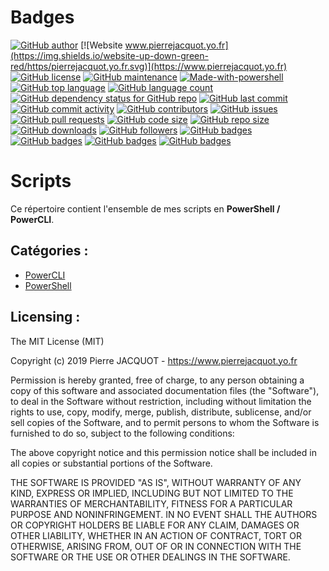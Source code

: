# Badges
[![GitHub author](https://img.shields.io/badge/Author-Pierre%20JACQUOT-orange.svg)](https://www.pierrejacquot.yo.fr)
[![Website www.pierrejacquot.yo.fr](https://img.shields.io/website-up-down-green-red/https/pierrejacquot.yo.fr.svg)](https://www.pierrejacquot.yo.fr)
[![GitHub license](https://img.shields.io/github/license/pierre-jacquot/Scripts.svg)](https://github.com/pierre-jacquot/Scripts/blob/master/LICENSE)
[![GitHub maintenance](https://img.shields.io/badge/Maintained-Yes-green.svg)](https://github.com/pierre-jacquot/Scripts/graphs/commit-activity)
[![Made-with-powershell](https://img.shields.io/badge/Made%20with-PowerShell-blueviolet.svg)](https://docs.microsoft.com/fr-fr/powershell)
[![GitHub top language](https://img.shields.io/github/languages/top/pierre-jacquot/Scripts.svg)](https://github.com/pierre-jacquot)
[![GitHub language count](https://img.shields.io/github/languages/count/pierre-jacquot/Scripts.svg)](https://github.com/pierre-jacquot)
[![GitHub dependency status for GitHub repo](https://img.shields.io/librariesio/github/pierre-jacquot/Scripts.svg)](https://github.com/pierre-jacquot/Scripts/commits/master)
[![GitHub last commit](https://img.shields.io/github/last-commit/pierre-jacquot/Scripts.svg)](https://github.com/pierre-jacquot/Scripts/commits/master)
[![GitHub commit activity](https://img.shields.io/github/commit-activity/y/pierre-jacquot/Scripts.svg)](https://github.com/pierre-jacquot/Scripts/commits/master)
[![GitHub contributors](https://img.shields.io/github/contributors/pierre-jacquot/Scripts.svg)](https://github.com/pierre-jacquot/Scripts/graphs/contributors)
[![GitHub issues](https://img.shields.io/github/issues/pierre-jacquot/Scripts.svg)](https://github.com/pierre-jacquot/Scripts/issues)
[![GitHub pull requests](https://img.shields.io/github/issues-pr/pierre-jacquot/Scripts.svg)](https://github.com/pierre-jacquot/Scripts/pulls)
[![GitHub code size](https://img.shields.io/github/languages/code-size/pierre-jacquot/Scripts.svg)](https://github.com/pierre-jacquot/Scripts)
[![GitHub repo size](https://img.shields.io/github/repo-size/pierre-jacquot/Scripts.svg)](https://github.com/pierre-jacquot/Scripts)
[![GitHub downloads](https://img.shields.io/github/downloads/pierre-jacquot/Scripts/total.svg)](https://github.com/pierre-jacquot/Scripts)
[![GitHub followers](https://img.shields.io/github/followers/pierre-jacquot.svg?label=Follow)](https://github.com/pierre-jacquot?tab=followers)
[![GitHub badges](https://img.shields.io/badge/Badges-16/16-ff6799.svg)](https://github.com/pierre-jacquot/Scripts)
[![GitHub badges](https://img.shields.io/badge/Badges-16/16-ff6799.svg?logo=powershell)](https://github.com/pierre-jacquot/Scripts)
[![GitHub badges](https://img.shields.io/badge/Badges-16/16-ff6799.svg?style=plastic)](https://github.com/pierre-jacquot/Scripts)
[![GitHub badges](https://img.shields.io/badge/Badges-16/16-ff6799.svg?style=plastic&logo=powershell)](https://github.com/pierre-jacquot/Scripts)

# Scripts
Ce répertoire contient l'ensemble de mes scripts en **PowerShell / PowerCLI**.

## Catégories :
- [PowerCLI](PowerCLI)
- [PowerShell](PowerShell)

## Licensing :
The MIT License (MIT)

Copyright (c) 2019 Pierre JACQUOT - https://www.pierrejacquot.yo.fr

Permission is hereby granted, free of charge, to any person obtaining a copy
of this software and associated documentation files (the "Software"), to deal
in the Software without restriction, including without limitation the rights
to use, copy, modify, merge, publish, distribute, sublicense, and/or sell
copies of the Software, and to permit persons to whom the Software is
furnished to do so, subject to the following conditions:

The above copyright notice and this permission notice shall be included in all
copies or substantial portions of the Software.

THE SOFTWARE IS PROVIDED "AS IS", WITHOUT WARRANTY OF ANY KIND, EXPRESS OR
IMPLIED, INCLUDING BUT NOT LIMITED TO THE WARRANTIES OF MERCHANTABILITY,
FITNESS FOR A PARTICULAR PURPOSE AND NONINFRINGEMENT. IN NO EVENT SHALL THE
AUTHORS OR COPYRIGHT HOLDERS BE LIABLE FOR ANY CLAIM, DAMAGES OR OTHER
LIABILITY, WHETHER IN AN ACTION OF CONTRACT, TORT OR OTHERWISE, ARISING FROM,
OUT OF OR IN CONNECTION WITH THE SOFTWARE OR THE USE OR OTHER DEALINGS IN THE
SOFTWARE.
